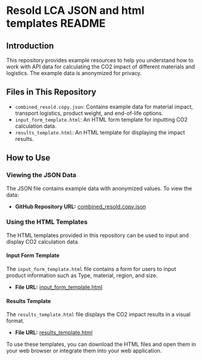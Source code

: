 # Resold LCA JSON and html templates README

## Introduction

This repository provides example resources to help you understand how to work with API data for calculating the CO2 impact of different materials and logistics. The example data is anonymized for privacy.

## Files in This Repository

- `combined_resold.copy.json`: Contains example data for material impact, transport logistics, product weight, and end-of-life options.
- `input_form_template.html`: An HTML form template for inputting CO2 calculation data.
- `results_template.html`: An HTML template for displaying the impact results.

## How to Use

### Viewing the JSON Data

The JSON file contains example data with anonymized values. To view the data:

- **GitHub Repository URL:** [combined_resold.copy.json](./combined_resold.copy.json)

### Using the HTML Templates

The HTML templates provided in this repository can be used to input and display CO2 calculation data.

#### Input Form Template

The `input_form_template.html` file contains a form for users to input product information such as Type, material, region, and size.

- **File URL:** [input_form_template.html](./input_form_template.html)

#### Results Template

The `results_template.html` file displays the CO2 impact results in a visual format.

- **File URL:** [results_template.html](./results_template.html)

To use these templates, you can download the HTML files and open them in your web browser or integrate them into your web application.
